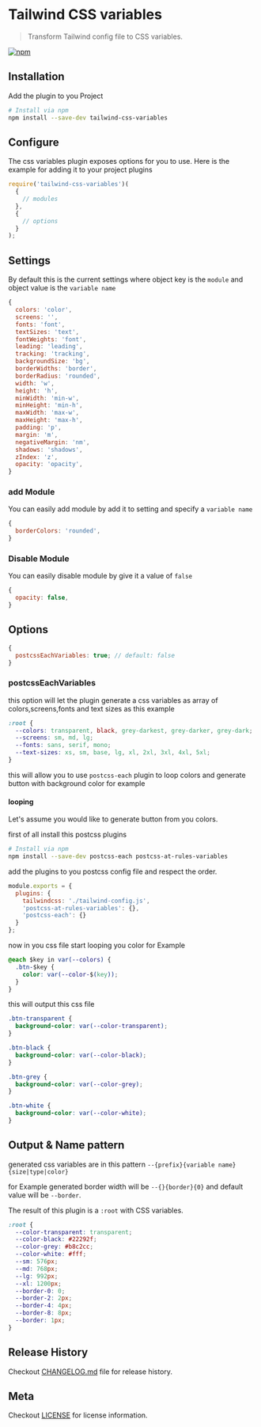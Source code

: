 # Tailwind CSS variables

> Transform Tailwind config file to CSS variables.

[![npm](https://img.shields.io/npm/v/tailwind-css-variables.svg)](https://www.npmjs.com/package/tailwind-css-variables)

## Installation

Add the plugin to you Project

```bash
# Install via npm
npm install --save-dev tailwind-css-variables
```

## Configure

The css variables plugin exposes options for you to use. Here is the example for adding it to your project plugins

```js
require('tailwind-css-variables')(
  {
    // modules
  },
  {
    // options
  }
);
```

## Settings

By default this is the current settings
where object key is the `module` and object value is the `variable name`

```js
{
  colors: 'color',
  screens: '',
  fonts: 'font',
  textSizes: 'text',
  fontWeights: 'font',
  leading: 'leading',
  tracking: 'tracking',
  backgroundSize: 'bg',
  borderWidths: 'border',
  borderRadius: 'rounded',
  width: 'w',
  height: 'h',
  minWidth: 'min-w',
  minHeight: 'min-h',
  maxWidth: 'max-w',
  maxHeight: 'max-h',
  padding: 'p',
  margin: 'm',
  negativeMargin: 'nm',
  shadows: 'shadows',
  zIndex: 'z',
  opacity: 'opacity',
}
```

### add Module

You can easily add module by add it to setting and specify a `variable name`

```js
{
  borderColors: 'rounded',
}
```

### Disable Module

You can easily disable module by give it a value of `false`

```js
{
  opacity: false,
}
```

## Options

```js
{
  postcssEachVariables: true; // default: false
}
```

### postcssEachVariables

this option will let the plugin generate a css variables as array of colors,screens,fonts and text sizes as this example

```css
:root {
  --colors: transparent, black, grey-darkest, grey-darker, grey-dark;
  --screens: sm, md, lg;
  --fonts: sans, serif, mono;
  --text-sizes: xs, sm, base, lg, xl, 2xl, 3xl, 4xl, 5xl;
}
```

this will allow you to use `postcss-each` plugin to loop colors and generate button with background color for example

#### looping

Let's assume you would like to generate button from you colors.

first of all install this postcss plugins

```bash
# Install via npm
npm install --save-dev postcss-each postcss-at-rules-variables
```

add the plugins to you postcss config file and respect the order.

```js
module.exports = {
  plugins: {
    tailwindcss: './tailwind-config.js',
    'postcss-at-rules-variables': {},
    'postcss-each': {}
  }
};
```

now in you css file start looping you color for Example

```css
@each $key in var(--colors) {
  .btn-$key {
    color: var(--color-$(key));
  }
}
```

this will output this css file

```css
.btn-transparent {
  background-color: var(--color-transparent);
}

.btn-black {
  background-color: var(--color-black);
}

.btn-grey {
  background-color: var(--color-grey);
}

.btn-white {
  background-color: var(--color-white);
}
```

## Output & Name pattern

generated css variables are in this pattern `--{prefix}{variable name}{size|type|color}`

for Example generated border width will be `--{}{border}{0}` and default value will be `--border`.

The result of this plugin is a `:root` with CSS variables.

```css
:root {
  --color-transparent: transparent;
  --color-black: #22292f;
  --color-grey: #b8c2cc;
  --color-white: #fff;
  --sm: 576px;
  --md: 768px;
  --lg: 992px;
  --xl: 1200px;
  --border-0: 0;
  --border-2: 2px;
  --border-4: 4px;
  --border-8: 8px;
  --border: 1px;
}
```

## Release History

Checkout [CHANGELOG.md](https://github.com/omarkhatibco/tailwind-css-variables/blob/master/CHANGELOG.md) file for release history.

## Meta

Checkout [LICENSE](https://github.com/omarkhatibco/tailwind-css-variables/blob/master/LICENSE) for license information.
